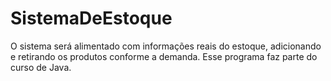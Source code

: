 # SistemaDeEstoque
O sistema será alimentado com informações  reais do estoque,  adicionando e retirando os produtos conforme a demanda.
Esse programa faz parte do curso de Java.
